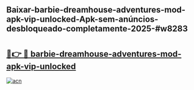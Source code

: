 ## Baixar-barbie-dreamhouse-adventures-mod-apk-vip-unlocked-Apk-sem-anúncios-desbloqueado-completamente-2025-#w8283

# <h2><a href="https://ainizakaria.my?title=barbie-dreamhouse-adventures-mod-apk-vip-unlocked&ref=20M">🔗👉 🔴 barbie-dreamhouse-adventures-mod-apk-vip-unlocked</a></h2>

[![acn](https://github.com/user-attachments/assets/0f9c940e-d8b0-45ae-aac7-cd30a18b3e1c)](https://ainizakaria.my?title=barbie-dreamhouse-adventures-mod-apk-vip-unlocked&ref=20M)

